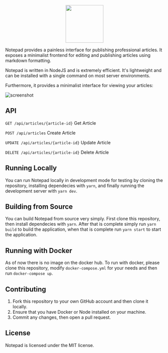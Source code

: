 <p align="center">
  <img src="https://i.imgur.com/yduVWCu.png" height="120" />
</p>

Notepad provides a painless interface for publishing professional articles. It exposes a minimalist frontend for
editing and publishing articles using markdown formatting.

Notepad is written in NodeJS and is extremely efficient. It's lightweight and can be installed with a single command on
most server environments.

Furthermore, it provides a minimalist interface for viewing your articles:

![screenshot](https://i.imgur.com/SWAd3SF.png)

## API

`GET /api/articles/{article-id}` Get Article

`POST /api/articles` Create Article

`UPDATE /api/articles/{article-id}` Update Article

`DELETE /api/articles/{article-id}` Delete Article

## Running Locally

You can run Notepad locally in development mode for testing by cloning the repository, installing dependecies with `yarn`, and finally running the development server with `yarn dev`.

## Building from Source

You can build Notepad from source very simply. First clone this repository, then install dependecies with `yarn`. After that is complete simply run `yarn build` to build the application, when that is complete run `yarn start` to start the application.

## Running with Docker

As of now there is no image on the docker hub. To run with docker, please clone this repository, modify `docker-compose.yml` for your needs and then run `docker-compose up`.

## Contributing

1. Fork this repository to your own GitHub account and then clone it locally.
2. Ensure that you have Docker or Node installed on your machine.
3. Commit any changes, then open a pull request.

## License

Notepad is licensed under the MIT license.
